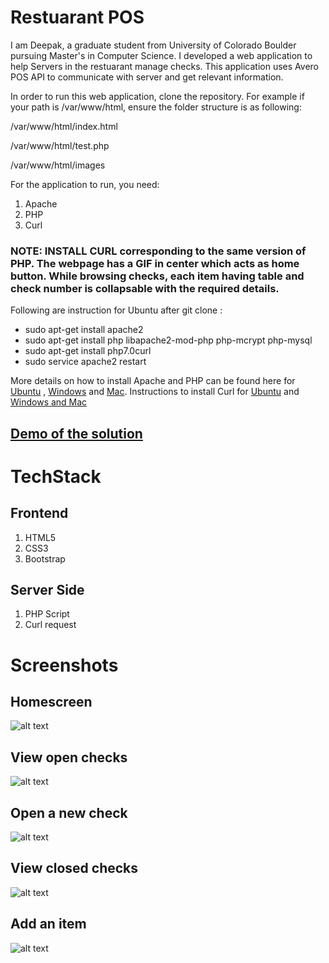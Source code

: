 # Restuarant POS 

I am Deepak, a graduate student from University of Colorado Boulder pursuing Master's in Computer Science. I developed a web application to help Servers in the restuarant manage checks. This application uses Avero POS API to communicate with server and get relevant information. 

In order to run this web application, clone the repository. For example if your path is /var/www/html, ensure the folder structure is as following:


/var/www/html/index.html

/var/www/html/test.php

/var/www/html/images


For the application to run, you need:

1. Apache 
2. PHP
3. Curl

### NOTE: INSTALL CURL corresponding to the same version of PHP. The webpage has a GIF in center which acts as home button. While browsing checks, each item having table and check number is collapsable with the required details.  

Following are instruction for Ubuntu after git clone :

* sudo apt-get install apache2
* sudo apt-get install php libapache2-mod-php php-mcrypt php-mysql
* sudo apt-get install php7.0curl
* sudo service apache2 restart

More details on how to install Apache and PHP can be found here for [Ubuntu](https://www.digitalocean.com/community/tutorials/how-to-install-linux-apache-mysql-php-lamp-stack-on-ubuntu-16-04) , [Windows](https://www.znetlive.com/blog/how-to-install-apache-php-and-mysql-on-windows-10-machine/) and [Mac](https://jason.pureconcepts.net/2016/09/install-apache-php-mysql-mac-os-x-sierra/). Instructions to install Curl for [Ubuntu](http://www.brocade.com/content/html/en/sdn-controller/3.0.0/software-installation/GUID-BF7C280A-A9C6-4C13-A253-7A425FE5CD3F.html) and [Windows and Mac](https://help.zendesk.com/hc/en-us/articles/229136847-Installing-and-using-cURL)


## [Demo of the solution](https://youtu.be/8huxRhXXZBU) 



# TechStack


## Frontend

1. HTML5
2. CSS3
3. Bootstrap

## Server Side 

1. PHP Script
2. Curl request

# Screenshots

## Homescreen
![alt text][id]

[id]: https://drive.google.com/uc?id=1k5Zxms1uRJxCK6-pb9j5By1_dzry6A-o "Homescreen"

## View open checks
![alt text][id1]

[id1]: https://drive.google.com/uc?id=1pK2REd4kJU43D_rbuxIsQyUEijY_3a36 "Openchecks"

## Open a new check
![alt text][id2]

[id2]: https://drive.google.com/uc?id=1_XiBfOaOazZn-BlLfPmq8iPFl-8vWOGy "newcheck"

## View closed checks
![alt text][id3]

[id3]: https://drive.google.com/uc?id=1r14jtpIDpVXb0OEZkBjR3IiIt8g1d_sd "close"

## Add an item
![alt text][id4]

[id4]: https://drive.google.com/uc?id=11YkMvL2-q-T65NyibWPzNvCx5kKmP0RI "add"

